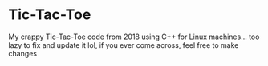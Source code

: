 # Tic-Tac-Toe
My crappy Tic-Tac-Toe code from 2018 using C++ for Linux machines... too lazy to fix and update it lol, if you ever come across, feel free to make changes 
